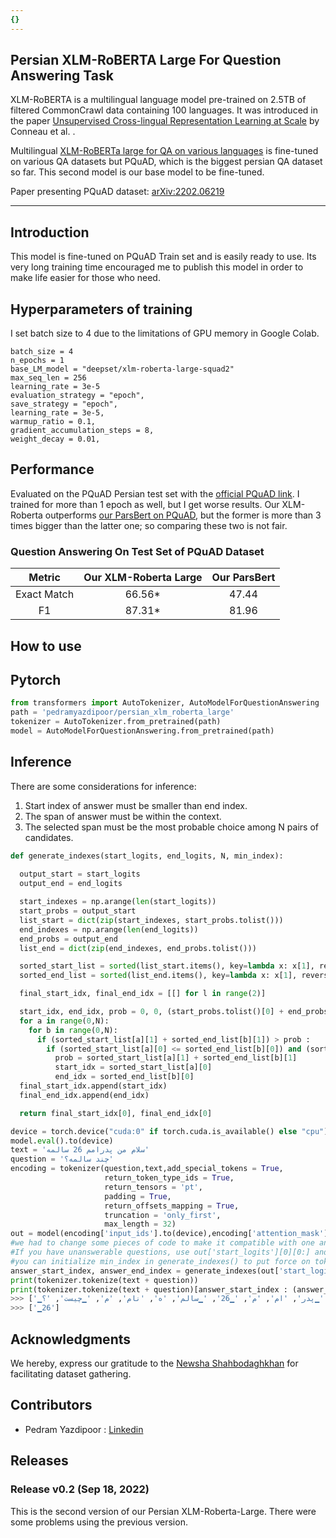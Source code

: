 ```yaml
---
{}
---
```

## Persian XLM-RoBERTA Large For Question Answering Task

XLM-RoBERTA is a multilingual language model pre-trained on 2.5TB of filtered CommonCrawl data containing 100 languages. It was introduced in the paper [Unsupervised Cross-lingual Representation Learning at Scale](https://arxiv.org/abs/1911.02116v2) by Conneau et al. .

Multilingual [XLM-RoBERTa large for QA on various languages](https://huggingface.co/deepset/xlm-roberta-large-squad2) is fine-tuned on various QA datasets but PQuAD, which is the biggest persian QA dataset so far. This second model is our base model to be fine-tuned.

Paper presenting PQuAD dataset: [arXiv:2202.06219](https://arxiv.org/abs/2202.06219)

---

## Introduction

This model is fine-tuned on PQuAD Train set and is easily ready to use.
Its very long training time encouraged me to publish this model in order to make life easier for those who need.


## Hyperparameters of training
I set batch size to 4 due to the limitations of GPU memory in Google Colab.
```
batch_size = 4
n_epochs = 1
base_LM_model = "deepset/xlm-roberta-large-squad2"
max_seq_len = 256
learning_rate = 3e-5
evaluation_strategy = "epoch",
save_strategy = "epoch",
learning_rate = 3e-5,
warmup_ratio = 0.1,
gradient_accumulation_steps = 8,
weight_decay = 0.01,
``` 
## Performance
Evaluated on the PQuAD Persian test set with the [official PQuAD link](https://huggingface.co/datasets/newsha/PQuAD).
I trained for more than 1 epoch as well, but I get worse results.
 Our XLM-Roberta outperforms [our ParsBert on PQuAD](https://huggingface.co/pedramyazdipoor/parsbert_question_answering_PQuAD), but the former is more than 3 times bigger than the latter one; so comparing these two is not fair.
### Question Answering On Test Set of PQuAD Dataset

|      Metric      | Our XLM-Roberta Large| Our ParsBert  |
|:----------------:|:--------------------:|:-------------:|
| Exact Match      |   66.56*             | 47.44         |
|      F1          |   87.31*             | 81.96         |



## How to use

## Pytorch
```python
from transformers import AutoTokenizer, AutoModelForQuestionAnswering
path = 'pedramyazdipoor/persian_xlm_roberta_large'
tokenizer = AutoTokenizer.from_pretrained(path)
model = AutoModelForQuestionAnswering.from_pretrained(path)
```
## Inference 
There are some considerations for inference:
1) Start index of answer must be smaller than end index.
2) The span of answer must be within the context.
3) The selected span must be the most probable choice among N pairs of candidates.

```python
def generate_indexes(start_logits, end_logits, N, min_index):
  
  output_start = start_logits
  output_end = end_logits

  start_indexes = np.arange(len(start_logits))
  start_probs = output_start
  list_start = dict(zip(start_indexes, start_probs.tolist()))
  end_indexes = np.arange(len(end_logits))
  end_probs = output_end
  list_end = dict(zip(end_indexes, end_probs.tolist()))

  sorted_start_list = sorted(list_start.items(), key=lambda x: x[1], reverse=True) #Descending sort by probability
  sorted_end_list = sorted(list_end.items(), key=lambda x: x[1], reverse=True)

  final_start_idx, final_end_idx = [[] for l in range(2)]

  start_idx, end_idx, prob = 0, 0, (start_probs.tolist()[0] + end_probs.tolist()[0])
  for a in range(0,N):
    for b in range(0,N):
      if (sorted_start_list[a][1] + sorted_end_list[b][1]) > prob :
        if (sorted_start_list[a][0] <= sorted_end_list[b][0]) and (sorted_start_list[a][0] > min_index) :
          prob = sorted_start_list[a][1] + sorted_end_list[b][1]
          start_idx = sorted_start_list[a][0]
          end_idx = sorted_end_list[b][0]
  final_start_idx.append(start_idx)    
  final_end_idx.append(end_idx)      

  return final_start_idx[0], final_end_idx[0]
```

```python
device = torch.device("cuda:0" if torch.cuda.is_available() else "cpu")
model.eval().to(device)
text = 'سلام من پدرامم 26 سالمه'
question = 'چند سالمه؟'
encoding = tokenizer(question,text,add_special_tokens = True,
                     return_token_type_ids = True,
                     return_tensors = 'pt',
                     padding = True,
                     return_offsets_mapping = True,
                     truncation = 'only_first',
                     max_length = 32)
out = model(encoding['input_ids'].to(device),encoding['attention_mask'].to(device), encoding['token_type_ids'].to(device))
#we had to change some pieces of code to make it compatible with one answer generation at a time
#If you have unanswerable questions, use out['start_logits'][0][0:] and out['end_logits'][0][0:] because <s> (the 1st token) is for this situation and must be compared with other tokens.
#you can initialize min_index in generate_indexes() to put force on tokens being chosen to be within the context(startindex must be greater than seperator token).
answer_start_index, answer_end_index = generate_indexes(out['start_logits'][0][1:], out['end_logits'][0][1:], 5, 0)
print(tokenizer.tokenize(text + question))
print(tokenizer.tokenize(text + question)[answer_start_index : (answer_end_index + 1)])
>>> ['▁سلام', '▁من', '▁پدر', 'ام', 'م', '▁26', '▁سالم', 'ه', 'نام', 'م', '▁چیست', '؟']
>>> ['▁26']
```

## Acknowledgments
We hereby, express our gratitude to the [Newsha Shahbodaghkhan](https://huggingface.co/datasets/newsha/PQuAD/tree/main) for facilitating dataset gathering.
## Contributors
- Pedram Yazdipoor : [Linkedin](https://www.linkedin.com/in/pedram-yazdipour/)
## Releases
### Release v0.2 (Sep 18, 2022)
This is the second version of our Persian XLM-Roberta-Large.
There were some problems using the previous version.